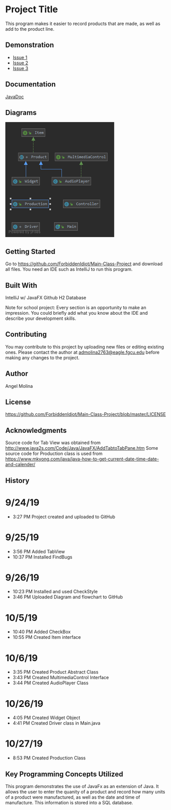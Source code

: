 # Project Title
This program makes it easier to record products that are made, as well as add to the product line.

## Demonstration
* [Issue 1](https://media.giphy.com/media/Y0Obiq3heUZeFChlNh/giphy.gif)
* [Issue 2](https://media.giphy.com/media/h4y0WxRYuo236sEmra/giphy.gif)
* [Issue 3](https://media.giphy.com/media/lN3m1iUxIQHpZyeXWR/giphy.gif)

## Documentation
[JavaDoc](https://github.com/ForbiddenIdiot/Main-Class-Project/blob/JavaDoc/index.html)

## Diagrams
![Diagram for Sprint 2](https://raw.githubusercontent.com/ForbiddenIdiot/Main-Class-Project/master/Class%20Project%20Diagram%20Sprint%202.png?token=ACDHGEWDNWZ3EXKO6MOKF5K5W53VU) 

## Getting Started
 Go to https://github.com/ForbiddenIdiot/Main-Class-Project and download all files. You need an IDE such as IntelliJ to run this program.

## Built With
IntelliJ w/ JavaFX
Github
H2 Database

Note for school project: Every section is an opportunity to make an impression. You could briefly add what you know about the IDE and describe your development skills.
## Contributing
You may contribute to this project by uploading new files or editing existing ones.
Please contact the author at admolina2763@eagle.fgcu.edu before making any changes to the project.

## Author
Angel Molina

## License
https://github.com/ForbiddenIdiot/Main-Class-Project/blob/master/LICENSE

## Acknowledgments
Source code for Tab View was obtained from http://www.java2s.com/Code/Java/JavaFX/AddTabtoTabPane.htm
Some source code for Production class is used from https://www.mkyong.com/java/java-how-to-get-current-date-time-date-and-calender/

## History
# 9/24/19 
   * 3:27 PM Project created and uploaded to GitHub
# 9/25/19
   * 3:56 PM Added TabView
   * 10:37 PM Installed FindBugs
# 9/26/19
  * 10:23 PM Installed and used CheckStyle
  * 3:46 PM Uploaded Diagram and flowchart to GitHub
# 10/5/19
  * 10:40 PM Added CheckBox
  * 10:55 PM Created Item interface
# 10/6/19
  * 3:35 PM Created Product Abstract Class
  * 3:43 PM Created MultimediaControl Interface
  * 3:44 PM Created AudioPlayer Class
# 10/26/19
  * 4:05 PM Created Widget Object
  * 4:41 PM Created Driver class in Main.java
# 10/27/19
  * 8:53 PM Created Production Class

## Key Programming Concepts Utilized
This program demonstrates the use of JavaFx as an extension of Java. It allows the user to enter the quanity of a product and record how many units of a product were manufactured, as well as the date and time of manufacture. This information is stored into a SQL database.
